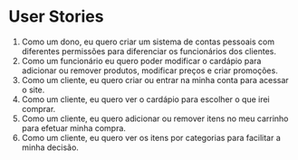 # User Stories
1. Como um dono, eu quero criar um sistema de contas pessoais com diferentes permissões para diferenciar os funcionários dos clientes.
2. Como um funcionário eu quero poder modificar o cardápio para adicionar ou remover produtos, modificar preços e criar promoções.
3. Como um cliente, eu quero criar ou entrar na minha conta para acessar o site.
4. Como um cliente, eu quero ver o cardápio para escolher o que irei comprar.
5. Como um cliente, eu quero adicionar ou remover itens no meu carrinho para efetuar minha compra.
6. Como um cliente, eu quero ver os itens por categorias para facilitar a minha decisão.
